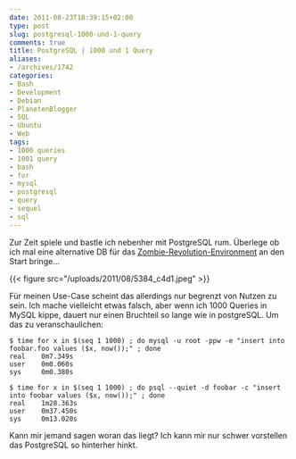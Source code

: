 ```yaml
---
date: 2011-08-23T18:39:15+02:00
type: post
slug: postgresql-1000-und-1-query
comments: true
title: PostgreSQL | 1000 und 1 Query
aliases:
- /archives/1742
categories:
- Bash
- Development
- Debian
- PlanetenBlogger
- SQL
- Ubuntu
- Web
tags:
- 1000 queries
- 1001 query
- bash
- for
- mysql
- postgresql
- query
- sequel
- sql
---
```


Zur Zeit spiele und bastle ich nebenher mit PostgreSQL rum. Überlege ob ich mal eine alternative DB für das [Zombie-Revolution-Environment](http://zombies.n0q.org) an den Start bringe...

{{< figure src="/uploads/2011/08/5384_c4d1.jpeg" >}}

Für meinen Use-Case scheint das allerdings nur begrenzt von Nutzen zu sein. Ich mache vielleicht etwas falsch, aber wenn ich 1000 Queries in MySQL kippe, dauert nur einen Bruchteil so lange wie in postgreSQL. Um das zu veranschaulichen:

```
$ time for x in $(seq 1 1000) ; do mysql -u root -ppw -e "insert into foobar.foo values ($x, now());" ; done
real    0m7.349s
user    0m0.060s
sys     0m0.380s
```


```
$ time for x in $(seq 1 1000) ; do psql --quiet -d foobar -c "insert into foobar values ($x, now());" ; done
real    1m28.363s
user    0m37.450s
sys     0m13.020s
```


Kann mir jemand sagen woran das liegt? Ich kann mir nur schwer vorstellen das PostgreSQL so hinterher hinkt.
